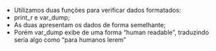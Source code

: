 * Utilizamos duas funções para verificar dados formatados:
* print_r e var_dump;
* As duas apresentam os dados de forma semelhante;
* Porém var_dump exibe de uma forma “human readable”, traduzindo seria algo como “para humanos lerem”